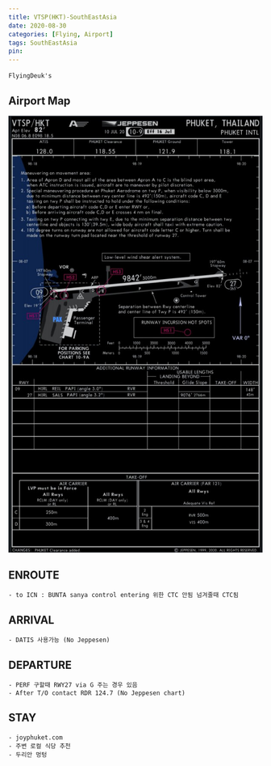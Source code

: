 ```yaml
---
title: VTSP(HKT)-SouthEastAsia
date: 2020-08-30
categories: [Flying, Airport]
tags: SouthEastAsia
pin:
---
```

`FlyingDeuk's`
>


## Airport Map
![hkt](/img/flying/airport/hkt_ap.jpg)

## ENROUTE
	- to ICN : BUNTA sanya control entering 위한 CTC 안됨 넘겨줄때 CTC됨

## ARRIVAL
	- DATIS 사용가능 (No Jeppesen)



## DEPARTURE
	- PERF 구할때 RWY27 via G 주는 경우 있음
	- After T/O contact RDR 124.7 (No Jeppesen chart)

## STAY
	- joyphuket.com
	- 주변 로컬 식당 추천
	- 두리안 멍텅
